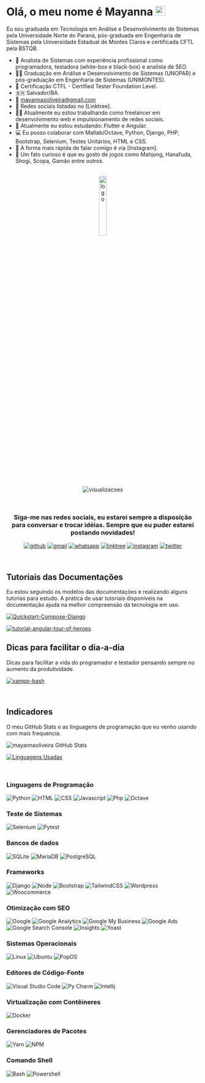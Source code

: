<h1> Olá, o meu nome é Mayanna <a href="https://linktr.ee/mayannaoliveira"><img src="https://media.giphy.com/media/hvRJCLFzcasrR4ia7z/giphy.gif" width="25px"></a> </h1>

Eu sou graduada em Tecnologia em Análise e Desenvolvimento de Sistemas pela Universidade Norte do Paraná, pós-graduada em Engenharia de Sistemas pela Universidade Estadual de Montes Claros e certificada CFTL pela BSTQB.

- 💼 Analista de Sistemas com experiência profissional como programadora, testadora (white-box e black-box) e analista de SEO.
- 👩‍🎓 Graduação em Análise e Desenvolvimento de Sistemas (UNOPAR) e pós-graduação em Engenharia de Sistemas (UNIMONTES).
- 📜 Certificação CTFL - Certified Tester Foundation Level.
- 🇧🇷 Salvador/BA.
- 📨 mayannasoliveira@gmail.com
- 📱 Redes sociais listadas no [Linktree].
- 👩‍💻 Atualmente eu estou trabalhando como freelancer em desenvolvimento web e impulsionamento de redes sociais.
- 🌱 Atualmente eu estou estudando: Flutter e Angular.
- 💻 Eu posso colaborar com Matlab/Octave, Python, Django, PHP, Bootstrap, Selenium, Testes Unitários, HTML e CSS.
- 💬 A forma mais rápida de falar comigo é via [Instagram].
- 🎴 Um fato curioso é que eu gosto de jogos como Mahjong, Hanafuda, Shogi, Scopa, Gamão entre outros.

<br/>
  
<div align="center">

<img align="center" alt="logo" title="Mayanna Oliveira" width="20%" src="https://i.imgur.com/dNLeP9J.png" />

<br/>
<br/>

![visualizacoes](https://komarev.com/ghpvc/?username=mayannaoliveira&color=green&label=Visitas_no_Perfil)
<div>

<br/>

<div align="center">
<h3>Siga-me nas redes sociais, eu estarei sempre a disposíção para conversar e trocar idéias. Sempre que eu puder estarei postando novidades!</h3>

[![github](https://img.shields.io/badge/GitHub-100000?style=for-the-badge&logo=github&logoColor=white)](https://github.com/mayannaoliveira)
[![gmail](https://img.shields.io/badge/Gmail-D14836?style=for-the-badge&logo=gmail&logoColor=white&link=mailto:mayannait@gmail.com)](mailto:mayannait@gmail.com)
[![whatsapp](https://img.shields.io/badge/WhatsApp-25D366?style=for-the-badge&logo=whatsapp&logoColor=white)](https://api.whatsapp.com/message/5XLG4UPSFCNWP1)
[![linktree](https://img.shields.io/badge/linktree-39E09B?style=for-the-badge&logo=linktree&logoColor=white)](https://linktr.ee/mayannaoliveira)
[![instagram](https://img.shields.io/badge/Instagram-E4405F?style=for-the-badge&logo=instagram&logoColor=white)](https://www.instagram.com/oliveiramayanna/)
[![twitter](https://img.shields.io/badge/twitter-blue?style=for-the-badge&logo=twitter&logoColor=white)](ttps://twitter.com/oliveiramayanna/)
</div>

<br/>

<div align="left">

<h2>Tutoriais das Documentações</h2>
<p> Eu estou seguindo os modelos das documentações e realizando alguns tutorias para estudo. A prática de usár tutoriais disponíveis na documentação ajuda na melhor compreensão da tecnologia em uso.</p>
  
[![Quickstart-Compose-Django](https://github-readme-stats.vercel.app/api/pin/?username=mayannaoliveira&repo=Quickstart-Compose-Django&theme=dracula)](https://github.com/mayannaoliveira/Quickstart-Compose-Django)
  
[![tutorial-angular-tour-of-heroes](https://github-readme-stats.vercel.app/api/pin/?username=mayannaoliveira&repo=tutorial-angular-tour-of-heroes&theme=dracula)](https://github.com/mayannaoliveira/tutorial-angular-tour-of-heroes)

<h2>Dicas para facilitar o dia-a-dia</h2>
<p>Dicas para facilitar a vida do programador e testador pensando sempre no aumento da produtividade.</p>

[![xampp-bash](https://github-readme-stats.vercel.app/api/pin/?username=mayannaoliveira&repo=xampp-bash&theme=dracula)](https://github.com/mayannaoliveira/xampp-bash)

</div>

<br/>

<div align="left">

<h2>Indicadores</h2>

<p> O meu GitHub Stats e as linguagens de programação que eu venho usando com mais frequencia.</p>

![mayannaoliveira GitHub Stats](https://github-readme-stats.vercel.app/api?username=mayannaoliveira&show_icons=true&theme=dracula)


[![Linguagens Usadas](https://github-readme-stats.vercel.app/api/top-langs/?username=mayannaoliveira&layout=compact&theme=dracula)](https://github.com/mayannaoliveira/github-readme-stats)

</div>

<br/>

<div align="left">

### Linguagens de Programação
![Python](https://img.shields.io/badge/-Python-lightgrey?&logo=Python)
![HTML](https://img.shields.io/badge/-HTML-lightgrey?&logo=html5)
![CSS](https://img.shields.io/badge/-CSS-lightgrey?&logo=css3&logoColor=008EC2)
![Javascript](https://img.shields.io/badge/-Javascript-lightgrey?&logo=Javascript)
![Php](https://img.shields.io/badge/-PHP-lightgrey?&logo=php)
![Octave](https://img.shields.io/badge/-GNU_Octave-lightgrey?&logo=octave)

### Teste de Sistemas
![Selenium](https://img.shields.io/badge/-Selenium-lightgrey?&logo=selenium)
![Pytest](https://img.shields.io/badge/-Pytest-lightgrey?&logo=pytest)

### Bancos de dados
![SQLite](https://img.shields.io/badge/-SQLite-lightgrey?&logo=SQLite&logoColor=008EC2)
![MariaDB](https://img.shields.io/badge/-MariaDB-lightgrey?&logo=MariaDB&logoColor=715B00)
![PostgreSQL](https://img.shields.io/badge/-PostgreSQL-lightgrey?&logo=PostgreSQL)

### Frameworks
![Django](https://img.shields.io/badge/-Django-lightgrey?&logo=Django&logoColor=01360A)
![Node](https://img.shields.io/badge/-Node_JS-lightgrey?&logo=Node.js)
![Bootstrap](https://img.shields.io/badge/-Bootstrap-lightgrey?&logo=Bootstrap)
![TailwindCSS](https://img.shields.io/badge/-Tailwind_CSS-lightgrey?&logo=TailwindCSS)
![Wordpress](https://img.shields.io/badge/-Wordpress-lightgrey?&logo=Wordpress&logoColor=0000AE)
![Woocommerce](https://img.shields.io/badge/-Woocommerce-lightgrey?&logo=woocommerce)

### Otimização com SEO
![Google](https://img.shields.io/badge/-Google-lightgrey?&logo=google)
![Google Analytics](https://img.shields.io/badge/-Google_Analytics-lightgrey?&logo=googleanalytics)
![Google My Business](https://img.shields.io/badge/-Google_My_Business-lightgrey?&logo=googlemybusiness)
![Google Ads](https://img.shields.io/badge/-Google_Ads-lightgrey?&logo=googleads)
![Google Search Console](https://img.shields.io/badge/-Google_Search_Console-lightgrey?&logo=googlesearchconsole)
![Insights](https://img.shields.io/badge/-PageSpeed_Insights-lightgrey?&logo=pagespeedinsights)
![Yoast](https://img.shields.io/badge/-Yoast-lightgrey?&logo=Yoast&logoColor=purple)

### Sistemas Operacionais
![Linux](https://img.shields.io/badge/-Windows-lightgrey?&logo=windows&logoColor=blue)
![Ubuntu](https://img.shields.io/badge/-Ubuntu-lightgrey?&logo=Ubuntu)
![PopOS](https://img.shields.io/badge/-PopOS-lightgrey?&logo=popos)

### Editores de Código-Fonte
![Visual Studio Code](https://img.shields.io/badge/-VS_Code-lightgrey?&logo=visualstudiocode&logoColor=0000AE)
![Py Charm](https://img.shields.io/badge/-Py_Charm-lightgrey?&logo=pycharm&logoColor=020092)
![Intellij](https://img.shields.io/badge/-Intellij_IDEA-lightgrey?&logo=intellijidea&logoColor=purple)

### Virtualização com Contêineres
![Docker](https://img.shields.io/badge/-Docker-lightgrey?&logo=Docker)

### Gerenciadores de Pacotes
![Yarn](https://img.shields.io/badge/-Yarn-lightgrey?&logo=yarn)
![NPM](https://img.shields.io/badge/-NPM-lightgrey?&logo=NPM)

### Comando Shell
![Bash](https://img.shields.io/badge/-Bash-lightgrey?&logo=GNUBash&logoColor=black)
![Powershell](https://img.shields.io/badge/-PowerShell-lightgrey?&logo=powershell)

</div>
